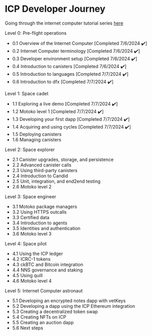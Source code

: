 # ICP Developer Journey

Going through the internet computer tutorial series [here](https://internetcomputer.org/docs/current/tutorials/developer-journey)

Level 0: Pre-flight operations

* 0.1 Overview of the Internet Computer [Completed 7/6/2024 ✔️]
* 0.2 Internet Computer terminology [Completed 7/6/2024 ✔️]
* 0.3 Developer environment setup [Completed 7/6/2024 ✔️]
* 0.4 Introduction to canisters [Completed 7/6/2024 ✔️]
* 0.5 Introduction to languages [Completed 7/7/2024 ✔️]
* 0.6 Introduction to dfx [Completed 7/7/2024 ✔️]

Level 1: Space cadet

* 1.1 Exploring a live demo [Completed 7/7/2024 ✔️]
* 1.2 Motoko level 1 [Completed 7/7/2024 ✔️]
* 1.3 Developing your first dapp [Completed 7/7/2024 ✔️]
* 1.4 Acquiring and using cycles [Completed 7/7/2024 ✔️]
* 1.5 Deploying canisters
* 1.6 Managing canisters

Level 2: Space explorer

* 2.1 Canister upgrades, storage, and persistence
* 2.2 Advanced canister calls
* 2.3 Using third-party canisters
* 2.4 Introduction to Candid
* 2.5 Unit, integration, and end2end testing
* 2.6 Motoko level 2

Level 3: Space engineer

* 3.1 Motoko package managers
* 3.2 Using HTTPS outcalls
* 3.3 Certified data
* 3.4 Introduction to agents
* 3.5 Identities and authentication
* 3.6 Motoko level 3

Level 4: Space pilot

* 4.1 Using the ICP ledger
* 4.2 ICRC-1 tokens
* 4.3 ckBTC and Bitcoin integration
* 4.4 NNS governance and staking
* 4.5 Using quill
* 4.6 Motoko level 4

Level 5: Internet Computer astronaut

* 5.1 Developing an encrypted notes dapp with vetKeys
* 5.2 Developing a dapp using the ICP Ethereum integration
* 5.3 Creating a decentralized token swap
* 5.4 Creating NFTs on ICP
* 5.5 Creating an auction dapp
* 5.6 Next steps